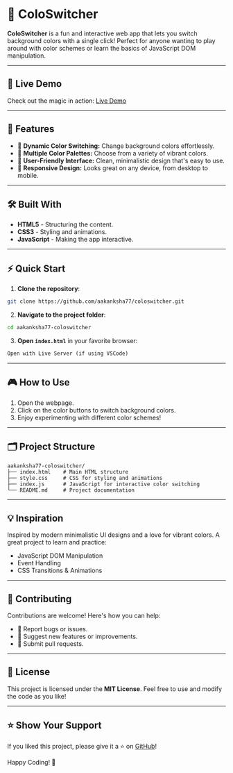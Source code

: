# 🎨 ColoSwitcher  

**ColoSwitcher** is a fun and interactive web app that lets you switch background colors with a single click! Perfect for anyone wanting to play around with color schemes or learn the basics of JavaScript DOM manipulation.  

---

## 🌟 Live Demo  
Check out the magic in action: [Live Demo](https://aakanksha77.github.io/ColoSwitcher/) 

---

## 🚀 Features  

- 🎨 **Dynamic Color Switching:** Change background colors effortlessly.  
- 🌈 **Multiple Color Palettes:** Choose from a variety of vibrant colors.  
- 🎯 **User-Friendly Interface:** Clean, minimalistic design that's easy to use.  
- 📱 **Responsive Design:** Looks great on any device, from desktop to mobile.  

---

## 🛠️ Built With  

- **HTML5** - Structuring the content.  
- **CSS3** - Styling and animations.  
- **JavaScript** - Making the app interactive.  

---

## ⚡ Quick Start  

1. **Clone the repository**:  
```bash
git clone https://github.com/aakanksha77/coloswitcher.git
```

2. **Navigate to the project folder**:  
```bash
cd aakanksha77-coloswitcher
```

3. **Open `index.html`** in your favorite browser:  
```html
Open with Live Server (if using VSCode) 
```

---

## 🎮 How to Use  

1. Open the webpage.  
2. Click on the color buttons to switch background colors.  
3. Enjoy experimenting with different color schemes!  

---

## 🗂️ Project Structure  

```plaintext
aakanksha77-coloswitcher/
├── index.html    # Main HTML structure
├── style.css     # CSS for styling and animations
├── index.js      # JavaScript for interactive color switching
└── README.md     # Project documentation
```

---

## 💡 Inspiration  

Inspired by modern minimalistic UI designs and a love for vibrant colors. A great project to learn and practice:  
- JavaScript DOM Manipulation  
- Event Handling  
- CSS Transitions & Animations  

---

## 🤝 Contributing  

Contributions are welcome! Here's how you can help:  
- 🐛 Report bugs or issues.  
- 🌟 Suggest new features or improvements.  
- 🔧 Submit pull requests.  

---

## 📜 License  

This project is licensed under the **MIT License**. Feel free to use and modify the code as you like!  

---

## ⭐ Show Your Support  

If you liked this project, please give it a ⭐ on [GitHub](https://github.com/aakanksha77/coloswitcher)!  

Happy Coding! 🎉  
